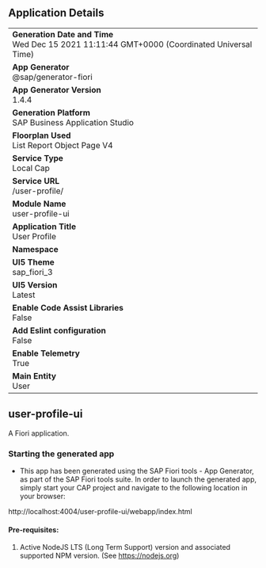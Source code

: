 ## Application Details
|               |
| ------------- |
|**Generation Date and Time**<br>Wed Dec 15 2021 11:11:44 GMT+0000 (Coordinated Universal Time)|
|**App Generator**<br>@sap/generator-fiori|
|**App Generator Version**<br>1.4.4|
|**Generation Platform**<br>SAP Business Application Studio|
|**Floorplan Used**<br>List Report Object Page V4|
|**Service Type**<br>Local Cap|
|**Service URL**<br>/user-profile/
|**Module Name**<br>user-profile-ui|
|**Application Title**<br>User Profile|
|**Namespace**<br>|
|**UI5 Theme**<br>sap_fiori_3|
|**UI5 Version**<br>Latest|
|**Enable Code Assist Libraries**<br>False|
|**Add Eslint configuration**<br>False|
|**Enable Telemetry**<br>True|
|**Main Entity**<br>User|

## user-profile-ui

A Fiori application.

### Starting the generated app

-   This app has been generated using the SAP Fiori tools - App Generator, as part of the SAP Fiori tools suite.  In order to launch the generated app, simply start your CAP project and navigate to the following location in your browser:

http://localhost:4004/user-profile-ui/webapp/index.html

#### Pre-requisites:

1. Active NodeJS LTS (Long Term Support) version and associated supported NPM version.  (See https://nodejs.org)


